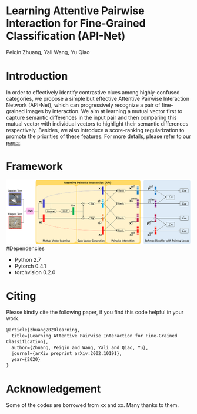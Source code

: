 # Learning Attentive Pairwise Interaction for Fine-Grained Classification (API-Net)
Peiqin Zhuang, Yali Wang, Yu Qiao
# Introduction
In order to effectively identify contrastive clues among highly-confused categories, we propose a simple but effective Attentive Pairwise Interaction Network (API-Net), which can progressively recognize a pair of fine-grained images by interaction. We aim at learning a mutual vector first to capture semantic differences in the input pair and then comparing this mutual vector with individual vectors to highlight their semantic differences respectively. Besides, we also introduce a score-ranking regularization to promote the priorities of these features. For more details, please refer to [our paper](https://www.aaai.org/Papers/AAAI/2020GB/AAAI-ZhuangP.2505.pdf).
# Framework
![Framework](/Framework.png)
#Dependencies
* Python 2.7
* Pytorch 0.4.1
* torchvision 0.2.0
# Citing
Please kindly cite the following paper, if you find this code helpful in your work.
```
@article{zhuang2020learning,
  title={Learning Attentive Pairwise Interaction for Fine-Grained Classification},
  author={Zhuang, Peiqin and Wang, Yali and Qiao, Yu},
  journal={arXiv preprint arXiv:2002.10191},
  year={2020}
}
```
# Acknowledgement
Some of the codes are borrowed from xx and xx. Many thanks to them.

